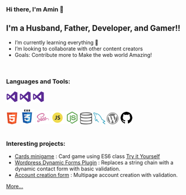 ### Hi there, I'm Amin 👋

## I'm a Husband, Father, Developer, and Gamer!!

- I’m currently learning everything 🤣
- I’m looking to collaborate with other content creators
- Goals: Contribute more to Make the web world Amazing!

<br />

### Languages and Tools:

<!-- Start Icons languages -->

[<img src="./img/vs.png" width="32"/>](./img/vs.png)
[<img src="./img/vs.png" width="32"/>](./img/vs.png)
<img src="./img/vs.png" alt="vs" width="32" display='inline'/>

<img src="./img/html.png" alt="html" width="32"  display='inline'/>
<img src="./img/css.png" alt="css" width="42"/>
<img src="./img/sass.png" alt="sass" width="36"/>
<img src="./img/js.png" alt="js" width="36"/>
<img src="./img/node.png" alt="node" width="36"/>
<img src="./img/sql.png" alt="sql" width="32"/>
<img src="./img/mysql.png" alt="mysql" width="32"/>
<img src="./img/wp.png" alt="wp" width="32"/>
<img src="./img/gith.png" alt="github" width="36"/>
<!-- End Icons languages -->

<br />
<br />

### Interesting projects:

- [Cards minigame](https://github.com/mazaalani/black-jack-no-AI) : Card game using ES6 class [Try it Yourself](https://mazaalani.github.io/black-jack-with-AI/)
- [Wordpress Dynamic Forms Plugin](https://github.com/mazaalani/plugin_ICMS_WP) : Replaces a string chain with a dynamic contact form with basic validation.
- [Account creation form](https://github.com/mazaalani/plugin_ICMS_WP) : Multipage account creation with validation.

[More...](https://github.com/mazaalani?tab=repositories)
